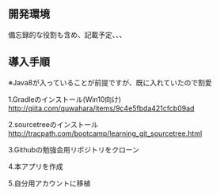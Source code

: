 ## 開発環境
備忘録的な役割も含め、記載予定、、、

## 導入手順
※Java8が入っていることが前提ですが、既に入れていたので割愛

1.Gradleのインストール(Win10向け)
http://qiita.com/quwahara/items/9c4e5fbda421cfcb09ad


2.sourcetreeのインストール
http://tracpath.com/bootcamp/learning_git_sourcetree.html


3.Githubの勉強会用リポジトリをクローン


4.本アプリを作成


5.自分用アカウントに移植
